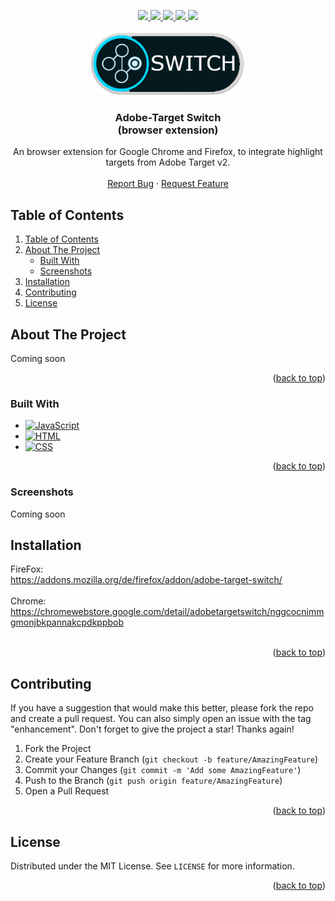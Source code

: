 <a name="readme-top"></a>

<div align="center">
  <a href="https://github.com/domidodo/AdobeTargetSwitch_BrowserExtension/graphs/contributors">
    <img src="https://img.shields.io/github/contributors/domidodo/AdobeTargetSwitch_BrowserExtension.svg?style=for-the-badge">
  </a>
  <a href="https://github.com/domidodo/AdobeTargetSwitch_BrowserExtension/network/members">
    <img src="https://img.shields.io/github/forks/domidodo/AdobeTargetSwitch_BrowserExtension.svg?style=for-the-badge">
  </a>
  <a href="https://github.com/domidodo/AdobeTargetSwitch_BrowserExtension/stargazers">
    <img src="https://img.shields.io/github/stars/domidodo/AdobeTargetSwitch_BrowserExtension.svg?style=for-the-badge">
  </a>
  <a href="https://github.com/domidodo/AdobeTargetSwitch_BrowserExtension/issues">
    <img src="https://img.shields.io/github/issues/domidodo/AdobeTargetSwitch_BrowserExtension.svg?style=for-the-badge">
  </a>
  <a href="https://github.com/domidodo/AdobeTargetSwitch_BrowserExtension/blob/main/LICENSE">
    <img src="https://img.shields.io/github/license/domidodo/AdobeTargetSwitch_BrowserExtension.svg?style=for-the-badge">
  </a>
  
  <!-- PROJECT LOGO -->
  <br />
  <br />
  <a href="https://github.com/domidodo/AdobeTargetSwitch_BrowserExtension">
    <img src="extension/img/PopupLogo.png" alt="Logo" width="248" height="100">
  </a>

  <h3 align="center">Adobe-Target Switch<br/>(browser extension)</h3>

  <p align="center">
    An browser extension for Google Chrome and Firefox, to integrate highlight targets from Adobe Target v2.
    <br />
    <br />
    <a href="https://github.com/domidodo/AdobeTargetSwitch_BrowserExtension/issues">Report Bug</a>
    ·
    <a href="https://github.com/domidodo/AdobeTargetSwitch_BrowserExtension/issues">Request Feature</a>
  </p>
</div>


## Table of Contents
<!-- TABLE OF CONTENTS -->
<ol>
  <li><a href="#table-of-contents">Table of Contents</a></li>
  <li>
    <a href="#about-the-project">About The Project</a>
    <ul>
      <li><a href="#built-with">Built With</a></li>
      <li><a href="#screenshots">Screenshots</a></li>
    </ul>
  </li>
  <li><a href="#installation">Installation</a></li>
  <li><a href="#contributing">Contributing</a></li>
  <li><a href="#license">License</a></li>
</ol>



<!-- ABOUT THE PROJECT -->
## About The Project

Coming soon

<p align="right">(<a href="#readme-top">back to top</a>)</p>



### Built With

* [![JavaScript][Js]][Js-url]
* [![HTML][Html]][Html-url]
* [![CSS][Css]][Css-url]

<p align="right">(<a href="#readme-top">back to top</a>)</p>

### Screenshots

Coming soon

<!-- GETTING STARTED -->

## Installation

FireFox: <br/>
https://addons.mozilla.org/de/firefox/addon/adobe-target-switch/ <br/>
<br/>
Chrome: <br/>
https://chromewebstore.google.com/detail/adobetargetswitch/nggcocnimmgmonjbkpannakcpdkppbob <br/>
<br/>
<p align="right">(<a href="#readme-top">back to top</a>)</p>


<!-- CONTRIBUTING -->
## Contributing

If you have a suggestion that would make this better, please fork the repo and create a pull request. You can also simply open an issue with the tag "enhancement".
Don't forget to give the project a star! Thanks again!

1. Fork the Project
2. Create your Feature Branch (`git checkout -b feature/AmazingFeature`)
3. Commit your Changes (`git commit -m 'Add some AmazingFeature'`)
4. Push to the Branch (`git push origin feature/AmazingFeature`)
5. Open a Pull Request

<p align="right">(<a href="#readme-top">back to top</a>)</p>



<!-- LICENSE -->
## License

Distributed under the MIT License. See `LICENSE` for more information.

<p align="right">(<a href="#readme-top">back to top</a>)</p>



<!-- MARKDOWN LINKS & IMAGES -->
<!-- https://www.markdownguide.org/basic-syntax/#reference-style-links -->
[Js]: https://shields.io/badge/JavaScript-F7DF1E?logo=JavaScript&logoColor=000&style=flat-square
[Js-url]: https://wiki.selfhtml.org/wiki/JavaScript

[Html]: https://img.shields.io/badge/HTML-239120?style=for-the-badge&logo=html5&logoColor=white
[Html-url]: https://wiki.selfhtml.org/wiki/HTML

[Css]: https://img.shields.io/badge/CSS-239120?&style=for-the-badge&logo=css3&logoColor=white
[Css-url]: https://wiki.selfhtml.org/wiki/CSS
